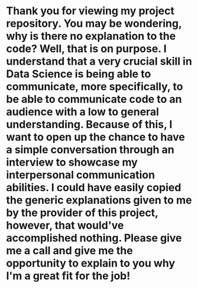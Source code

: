 # Thank you for viewing my project repository. You may be wondering, why is there no explanation to the code? Well, that is on purpose. I understand that a very crucial skill in Data Science is being able to communicate, more specifically, to be able to communicate code to an audience with a low to general understanding. Because of this, I want to open up the chance to have a simple conversation through an interview to showcase my interpersonal communication abilities. I could have easily copied the generic explanations given to me by the provider of this project, however, that would've accomplished nothing. Please give me a call and give me the opportunity to explain to you why I'm a great fit for the job!
